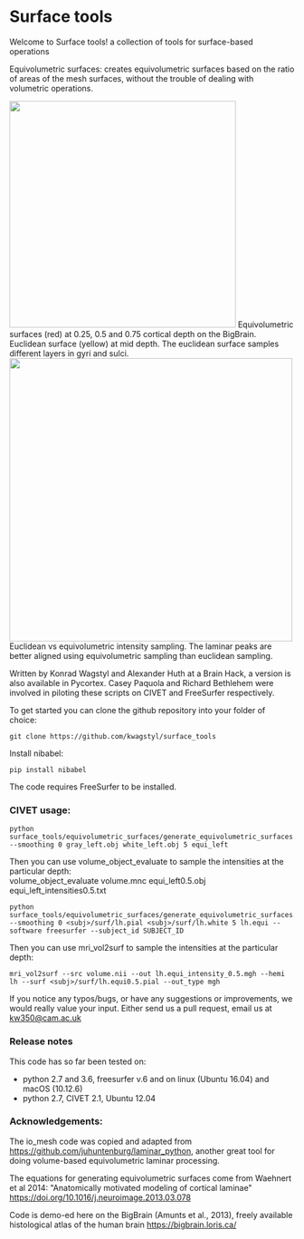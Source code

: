 # Surface tools
Welcome to Surface tools! a collection of tools for surface-based operations

Equivolumetric surfaces: creates equivolumetric surfaces based on the ratio of areas of the mesh surfaces, without the trouble of dealing with volumetric operations.

<img src="https://github.com/kwagstyl/surface_tools/blob/master/equivolumetric_surfaces/images/equi_euclid_surfaces.png" width="400">
Equivolumetric surfaces (red) at 0.25, 0.5 and 0.75 cortical depth on the BigBrain. Euclidean surface (yellow) at mid depth. The euclidean surface samples different layers in gyri and sulci.

<img src="https://github.com/kwagstyl/surface_tools/blob/master/equivolumetric_surfaces/images/intensity_profiles_euclid_equi.svg" width="500">
Euclidean vs equivolumetric intensity sampling. The laminar peaks are better aligned using equivolumetric sampling than euclidean sampling.


Written by Konrad Wagstyl and Alexander Huth at a Brain Hack, a version is also available in Pycortex.
Casey Paquola and Richard Bethlehem were involved in piloting these scripts on CIVET and FreeSurfer respectively.

To get started you can clone the github repository into your folder of choice:

```
git clone https://github.com/kwagstyl/surface_tools
```
Install nibabel:
```
pip install nibabel
```

The code requires FreeSurfer to be installed.
### CIVET usage:    
```
python surface_tools/equivolumetric_surfaces/generate_equivolumetric_surfaces.py --smoothing 0 gray_left.obj white_left.obj 5 equi_left
```  
Then you can use volume_object_evaluate to sample the intensities at the particular depth:   
volume_object_evaluate volume.mnc equi_left0.5.obj equi_left_intensities0.5.txt
 
```
python surface_tools/equivolumetric_surfaces/generate_equivolumetric_surfaces.py --smoothing 0 <subj>/surf/lh.pial <subj>/surf/lh.white 5 lh.equi --software freesurfer --subject_id SUBJECT_ID
```

Then you can use mri_vol2surf to sample the intensities at the particular depth:   
```
mri_vol2surf --src volume.nii --out lh.equi_intensity_0.5.mgh --hemi lh --surf <subj>/surf/lh.equi0.5.pial --out_type mgh
```


If you notice any typos/bugs, or have any suggestions or improvements, we would really value your input. Either send us a pull request, email us at kw350@cam.ac.uk

### Release notes
This code has so far been tested on:   
- python 2.7 and 3.6, freesurfer v.6 and on linux (Ubuntu 16.04) and macOS (10.12.6)   
- python 2.7, CIVET 2.1, Ubuntu 12.04   

### Acknowledgements:
The io_mesh code was copied and adapted from https://github.com/juhuntenburg/laminar_python, another great tool for doing volume-based equivolumetric laminar processing.

The equations for generating equivolumetric surfaces come from Waehnert et al 2014: "Anatomically motivated modeling of cortical laminae" https://doi.org/10.1016/j.neuroimage.2013.03.078

Code is demo-ed here on the BigBrain (Amunts et al., 2013), freely available histological atlas of the human brain https://bigbrain.loris.ca/
